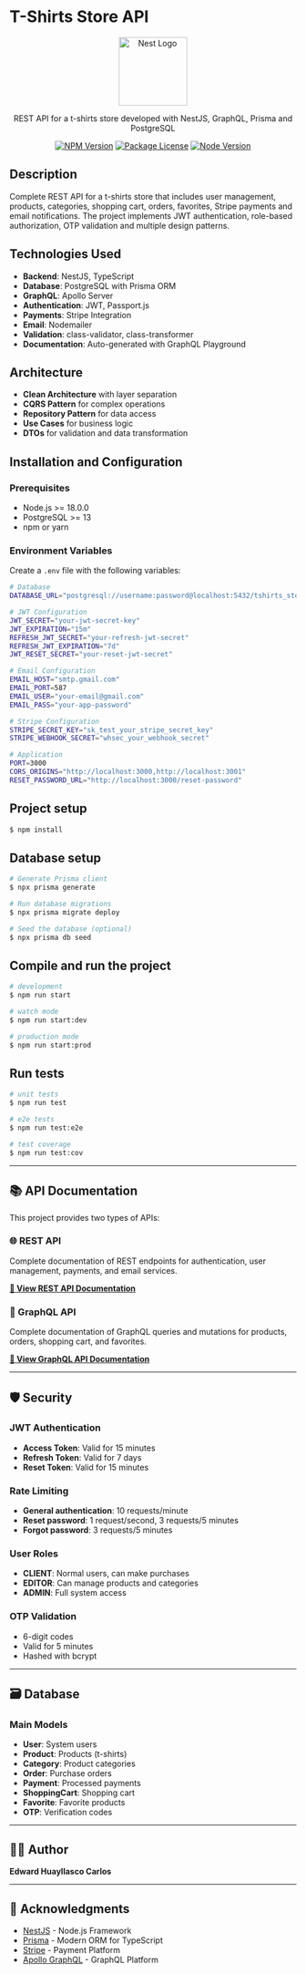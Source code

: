 # T-Shirts Store API

<p align="center">
  <a href="http://nestjs.com/" target="blank"><img src="https://nestjs.com/img/logo-small.svg" width="120" alt="Nest Logo" /></a>
</p>

<p align="center">REST API for a t-shirts store developed with NestJS, GraphQL, Prisma and PostgreSQL</p>

<p align="center">
  <a href="https://www.npmjs.com/~nestjscore" target="_blank"><img src="https://img.shields.io/npm/v/@nestjs/core.svg" alt="NPM Version" /></a>
  <a href="https://www.npmjs.com/~nestjscore" target="_blank"><img src="https://img.shields.io/npm/l/@nestjs/core.svg" alt="Package License" /></a>
  <a href="https://nodejs.org" target="_blank"><img src="https://img.shields.io/badge/node-%3E%3D18.0.0-brightgreen.svg" alt="Node Version" /></a>
</p>

## Description

Complete REST API for a t-shirts store that includes user management, products, categories, shopping cart, orders, favorites, Stripe payments and email notifications. The project implements JWT authentication, role-based authorization, OTP validation and multiple design patterns.

## Technologies Used

- **Backend**: NestJS, TypeScript
- **Database**: PostgreSQL with Prisma ORM
- **GraphQL**: Apollo Server
- **Authentication**: JWT, Passport.js
- **Payments**: Stripe Integration
- **Email**: Nodemailer
- **Validation**: class-validator, class-transformer
- **Documentation**: Auto-generated with GraphQL Playground

## Architecture

- **Clean Architecture** with layer separation
- **CQRS Pattern** for complex operations
- **Repository Pattern** for data access
- **Use Cases** for business logic
- **DTOs** for validation and data transformation

## Installation and Configuration

### Prerequisites

- Node.js >= 18.0.0
- PostgreSQL >= 13
- npm or yarn

### Environment Variables

Create a `.env` file with the following variables:

```bash
# Database
DATABASE_URL="postgresql://username:password@localhost:5432/tshirts_store"

# JWT Configuration
JWT_SECRET="your-jwt-secret-key"
JWT_EXPIRATION="15m"
REFRESH_JWT_SECRET="your-refresh-jwt-secret"
REFRESH_JWT_EXPIRATION="7d"
JWT_RESET_SECRET="your-reset-jwt-secret"

# Email Configuration
EMAIL_HOST="smtp.gmail.com"
EMAIL_PORT=587
EMAIL_USER="your-email@gmail.com"
EMAIL_PASS="your-app-password"

# Stripe Configuration
STRIPE_SECRET_KEY="sk_test_your_stripe_secret_key"
STRIPE_WEBHOOK_SECRET="whsec_your_webhook_secret"

# Application
PORT=3000
CORS_ORIGINS="http://localhost:3000,http://localhost:3001"
RESET_PASSWORD_URL="http://localhost:3000/reset-password"
```

## Project setup

```bash
$ npm install
```

## Database setup

```bash
# Generate Prisma client
$ npx prisma generate

# Run database migrations
$ npx prisma migrate deploy

# Seed the database (optional)
$ npx prisma db seed
```

## Compile and run the project

```bash
# development
$ npm run start

# watch mode
$ npm run start:dev

# production mode
$ npm run start:prod
```

## Run tests

```bash
# unit tests
$ npm run test

# e2e tests
$ npm run test:e2e

# test coverage
$ npm run test:cov
```

---

## 📚 API Documentation

This project provides two types of APIs:

### 🌐 REST API
Complete documentation of REST endpoints for authentication, user management, payments, and email services.

**[📖 View REST API Documentation](./documents/rest.README.md)**

### 🚀 GraphQL API
Complete documentation of GraphQL queries and mutations for products, orders, shopping cart, and favorites.

**[📖 View GraphQL API Documentation](./documents/graphql.README.md)**

---

## 🛡️ Security

### JWT Authentication
- **Access Token**: Valid for 15 minutes
- **Refresh Token**: Valid for 7 days
- **Reset Token**: Valid for 15 minutes

### Rate Limiting
- **General authentication**: 10 requests/minute
- **Reset password**: 1 request/second, 3 requests/5 minutes
- **Forgot password**: 3 requests/5 minutes

### User Roles
- **CLIENT**: Normal users, can make purchases
- **EDITOR**: Can manage products and categories
- **ADMIN**: Full system access

### OTP Validation
- 6-digit codes
- Valid for 5 minutes
- Hashed with bcrypt

---

## 🗃️ Database

### Main Models
- **User**: System users
- **Product**: Products (t-shirts)
- **Category**: Product categories
- **Order**: Purchase orders
- **Payment**: Processed payments
- **ShoppingCart**: Shopping cart
- **Favorite**: Favorite products
- **OTP**: Verification codes

---

## 👨‍💻 Author

**Edward Huayllasco Carlos**

---

## 🙏 Acknowledgments

- [NestJS](https://nestjs.com/) - Node.js Framework
- [Prisma](https://prisma.io/) - Modern ORM for TypeScript
- [Stripe](https://stripe.com/) - Payment Platform
- [Apollo GraphQL](https://www.apollographql.com/) - GraphQL Platform